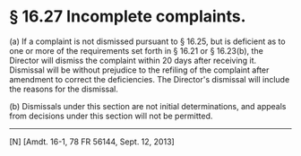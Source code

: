 # § 16.27   Incomplete complaints.

(a) If a complaint is not dismissed pursuant to § 16.25, but is deficient as to one or more of the requirements set forth in § 16.21 or § 16.23(b), the Director will dismiss the complaint within 20 days after receiving it. Dismissal will be without prejudice to the refiling of the complaint after amendment to correct the deficiencies. The Director's dismissal will include the reasons for the dismissal.


(b) Dismissals under this section are not initial determinations, and appeals from decisions under this section will not be permitted.



---

[N] [Amdt. 16-1, 78 FR 56144, Sept. 12, 2013]




